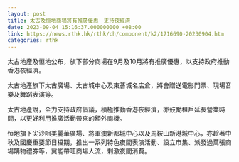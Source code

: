 ```yaml
---
layout: post
title: 太古及恒地商場將有推廣優惠　支持夜經濟
date: 2023-09-04 15:16:37.000000000 +08:00
link: https://news.rthk.hk/rthk/ch/component/k2/1716690-20230904.htm
categories: rthk
---
```


太古地產及恒地公布，旗下部分商場在9月及10月將有推廣優惠，以支持政府推動香港夜經濟。

太古地產旗下太古廣場、太古城中心及東薈城名店倉，將會贈送電影門票、現場音樂及舞蹈表演等。

太古地產說，全力支持政府倡議，積極推動香港夜經濟，亦鼓勵租戶延長營業時間，以更好利用推廣活動帶來的額外商機。

恒地旗下尖沙咀美麗華廣場、將軍澳新都城中心以及馬鞍山新港城中心，亦趁著中秋及國慶重要節日檔期，推出一系列特色夜間表演活動、設立市集、派發過萬張商場購物禮券等，冀能帶旺商場人流，刺激夜間消費。
